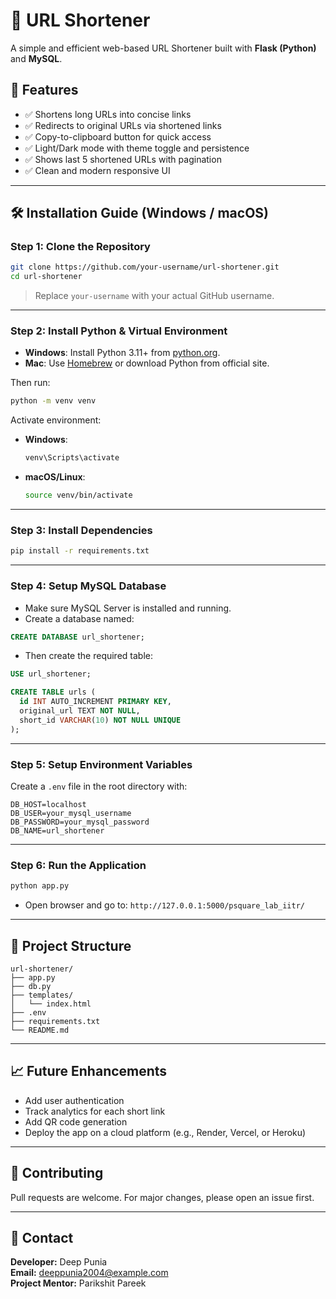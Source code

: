 
# 🔗 URL Shortener

A simple and efficient web-based URL Shortener built with **Flask (Python)** and **MySQL**.

## 🚀 Features

- ✅ Shortens long URLs into concise links
- ✅ Redirects to original URLs via shortened links
- ✅ Copy-to-clipboard button for quick access
- ✅ Light/Dark mode with theme toggle and persistence
- ✅ Shows last 5 shortened URLs with pagination
- ✅ Clean and modern responsive UI

---

## 🛠️ Installation Guide (Windows / macOS)

### Step 1: Clone the Repository

```bash
git clone https://github.com/your-username/url-shortener.git
cd url-shortener
```

> Replace `your-username` with your actual GitHub username.

---

### Step 2: Install Python & Virtual Environment

- **Windows**: Install Python 3.11+ from [python.org](https://www.python.org/downloads/).
- **Mac**: Use [Homebrew](https://brew.sh/) or download Python from official site.

Then run:

```bash
python -m venv venv
```

Activate environment:

- **Windows**:
  ```bash
  venv\Scripts\activate
  ```

- **macOS/Linux**:
  ```bash
  source venv/bin/activate
  ```

---

### Step 3: Install Dependencies

```bash
pip install -r requirements.txt
```

---

### Step 4: Setup MySQL Database

- Make sure MySQL Server is installed and running.
- Create a database named:

```sql
CREATE DATABASE url_shortener;
```

- Then create the required table:

```sql
USE url_shortener;

CREATE TABLE urls (
  id INT AUTO_INCREMENT PRIMARY KEY,
  original_url TEXT NOT NULL,
  short_id VARCHAR(10) NOT NULL UNIQUE
);
```

---

### Step 5: Setup Environment Variables

Create a `.env` file in the root directory with:

```env
DB_HOST=localhost
DB_USER=your_mysql_username
DB_PASSWORD=your_mysql_password
DB_NAME=url_shortener
```

---

### Step 6: Run the Application

```bash
python app.py
```

- Open browser and go to: `http://127.0.0.1:5000/psquare_lab_iitr/`

---

## 📂 Project Structure

```
url-shortener/
├── app.py
├── db.py
├── templates/
│   └── index.html
├── .env
├── requirements.txt
└── README.md
```

---

## 📈 Future Enhancements

- Add user authentication
- Track analytics for each short link
- Add QR code generation
- Deploy the app on a cloud platform (e.g., Render, Vercel, or Heroku)

---

## 🤝 Contributing

Pull requests are welcome. For major changes, please open an issue first.

---

## 📧 Contact

**Developer:** Deep Punia  
**Email:** deeppunia2004@example.com  
**Project Mentor:**  Parikshit Pareek
